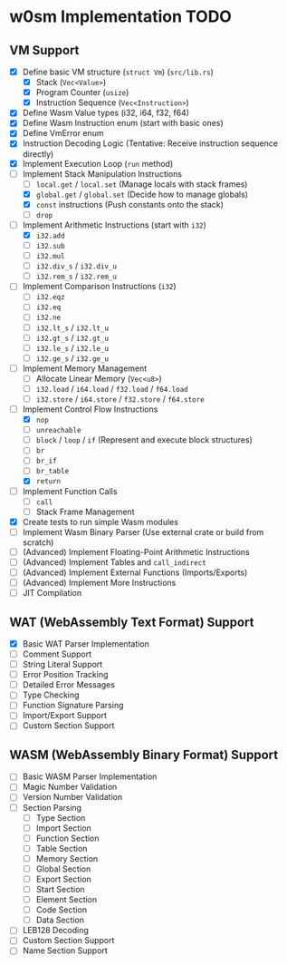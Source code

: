 # w0sm Implementation TODO

## VM Support
- [x] Define basic VM structure (`struct Vm`) (`src/lib.rs`)
    - [x] Stack (`Vec<Value>`)
    - [x] Program Counter (`usize`)
    - [x] Instruction Sequence (`Vec<Instruction>`)
- [x] Define Wasm Value types (i32, i64, f32, f64)
- [x] Define Wasm Instruction enum (start with basic ones)
- [x] Define VmError enum
- [x] Instruction Decoding Logic (Tentative: Receive instruction sequence directly)
- [x] Implement Execution Loop (`run` method)
- [ ] Implement Stack Manipulation Instructions
    - [ ] `local.get` / `local.set` (Manage locals with stack frames)
    - [x] `global.get` / `global.set` (Decide how to manage globals)
    - [x] `const` instructions (Push constants onto the stack)
    - [ ] `drop`
- [ ] Implement Arithmetic Instructions (start with `i32`)
    - [x] `i32.add`
    - [ ] `i32.sub`
    - [ ] `i32.mul`
    - [ ] `i32.div_s` / `i32.div_u`
    - [ ] `i32.rem_s` / `i32.rem_u`
- [ ] Implement Comparison Instructions (`i32`)
    - [ ] `i32.eqz`
    - [ ] `i32.eq`
    - [ ] `i32.ne`
    - [ ] `i32.lt_s` / `i32.lt_u`
    - [ ] `i32.gt_s` / `i32.gt_u`
    - [ ] `i32.le_s` / `i32.le_u`
    - [ ] `i32.ge_s` / `i32.ge_u`
- [ ] Implement Memory Management
    - [ ] Allocate Linear Memory (`Vec<u8>`)
    - [ ] `i32.load` / `i64.load` / `f32.load` / `f64.load`
    - [ ] `i32.store` / `i64.store` / `f32.store` / `f64.store`
- [ ] Implement Control Flow Instructions
    - [x] `nop`
    - [ ] `unreachable`
    - [ ] `block` / `loop` / `if` (Represent and execute block structures)
    - [ ] `br`
    - [ ] `br_if`
    - [ ] `br_table`
    - [x] `return`
- [ ] Implement Function Calls
    - [ ] `call`
    - [ ] Stack Frame Management
- [x] Create tests to run simple Wasm modules
- [ ] Implement Wasm Binary Parser (Use external crate or build from scratch)
- [ ] (Advanced) Implement Floating-Point Arithmetic Instructions
- [ ] (Advanced) Implement Tables and `call_indirect`
- [ ] (Advanced) Implement External Functions (Imports/Exports)
- [ ] (Advanced) Implement More Instructions
- [ ] JIT Compilation

## WAT (WebAssembly Text Format) Support
- [x] Basic WAT Parser Implementation
- [ ] Comment Support
- [ ] String Literal Support
- [ ] Error Position Tracking
- [ ] Detailed Error Messages
- [ ] Type Checking
- [ ] Function Signature Parsing
- [ ] Import/Export Support
- [ ] Custom Section Support

## WASM (WebAssembly Binary Format) Support
- [ ] Basic WASM Parser Implementation
- [ ] Magic Number Validation
- [ ] Version Number Validation
- [ ] Section Parsing
    - [ ] Type Section
    - [ ] Import Section
    - [ ] Function Section
    - [ ] Table Section
    - [ ] Memory Section
    - [ ] Global Section
    - [ ] Export Section
    - [ ] Start Section
    - [ ] Element Section
    - [ ] Code Section
    - [ ] Data Section
- [ ] LEB128 Decoding
- [ ] Custom Section Support
- [ ] Name Section Support
